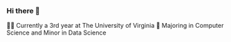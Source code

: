 ### Hi there 👋

👨‍🎓 Currently a 3rd year at The University of Virginia
📝 Majoring in Computer Science and Minor in Data Science

